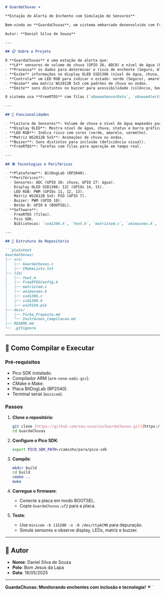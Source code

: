 ```markdown
# GuardaChuvas ☔

**Estação de Alerta de Enchente com Simulação de Sensores**

Bem-vindo ao **GuardaChuvas**, um sistema embarcado desenvolvido com FreeRTOS na plataforma BitDogLab (Raspberry Pi Pico RP2040). O projeto monitora nível de água e volume de chuva em tempo real, usando sensores simulados via ADC, e exibe alertas visuais no display OLED, LED RGB, matriz WS2812B 5x5 e sonoros no buzzer. O nome "GuardaChuvas" reflete a proteção contra enchentes! 🌊

Autor: **Daniel Silva de Souza**

---

## 📋 Sobre o Projeto

O **GuardaChuvas** é uma estação de alerta que:
- **Lê** sensores de volume de chuva (GPIO 26, ADC0) e nível de água (GPIO 27, ADC1) via ADC.
- **Processa** os dados para determinar o risco de enchente (Seguro, Alerta, Enchente).
- **Exibe** informações no display OLED SSD1306 (nível de água, chuva, status, barra gráfica).
- **Controla** um LED RGB para indicar o estado: verde (Seguro), amarelo (Alerta), vermelho (Enchente).
- **Anima** uma matriz WS2812B 5x5 com padrões de chuva ou ondas.
- **Emite** sons distintos no buzzer para acessibilidade (silêncio, beeps, tom contínuo).

O sistema usa **FreeRTOS** com filas (`xQueueSensorData`, `xQueueAlertState`) para comunicação, sem semáforos ou mutexes.

---

## 🎯 Funcionalidades

- **Leitura de Sensores**: Volume de chuva e nível de água mapeados para 0-100%.
- **Display OLED**: Mostra nível de água, chuva, status e barra gráfica.
- **LED RGB**: Indica risco com cores (verde, amarelo, vermelho).
- **Matriz WS2812B 5x5**: Animações de chuva ou ondas.
- **Buzzer**: Sons distintos para inclusão (deficiência visual).
- **FreeRTOS**: Tarefas com filas para operação em tempo real.

---

## 🛠️ Tecnologias e Periféricos

- **Plataforma**: BitDogLab (RP2040).
- **Periféricos**:
  - Sensores: ADC (GPIO 26: chuva, GPIO 27: água).
  - Display OLED SSD1306: I2C (GPIOs 14, 15).
  - LED RGB: PWM (GPIOs 11, 12, 13).
  - Matriz WS2812B 5x5: PIO (GPIO 7).
  - Buzzer: PWM (GPIO 10).
  - Botão B: GPIO 6 (BOOTSEL).
- **Software**:
  - FreeRTOS (filas).
  - Pico SDK.
  - Bibliotecas: `ssd1306.h`, `font.h`, `matrizled.c`, `animacoes.h`, `ws2818b.pio`.

---

## 📂 Estrutura do Repositório

```plaintext
GuardaChuvas/
├── src/
│   ├── GuardaChuvas.c
│   ├── CMakeLists.txt
├── lib/
│   ├── font.h
│   ├── FreeRTOSConfig.h
│   ├── matrizled.c
│   ├── animacoes.h
│   ├── ssd1306.c
│   ├── ssd1306.h
│   ├── ws2818b.pio
├── docs/
│   ├── Ficha_Proposta.md
│   └── Instrucoes_Compilacao.md
├── README.md
└── .gitignore
```

---

## 🚀 Como Compilar e Executar

### Pré-requisitos
- Pico SDK instalado.
- Compilador ARM (`arm-none-eabi-gcc`).
- CMake e Make.
- Placa BitDogLab (RP2040).
- Terminal serial (`minicom`).

### Passos
1. **Clone o repositório**:
   ```bash
   git clone [https://github.com/seu-usuario/GuardaChuvas.git](https://github.com/Danngas/GuardaChuvas.git)
   cd GuardaChuvas
   ```

2. **Configure o Pico SDK**:
   ```bash
   export PICO_SDK_PATH=/caminho/para/pico-sdk
   ```

3. **Compile**:
   ```bash
   mkdir build
   cd build
   cmake ..
   make
   ```

4. **Carregue o firmware**:
   - Conecte a placa em modo BOOTSEL.
   - Copie `GuardaChuvas.uf2` para a placa.

5. **Teste**:
   - Use `minicom -b 115200 -o -D /dev/ttyACM0` para depuração.
   - Simule sensores e observe display, LEDs, matriz e buzzer.

---

## 📝 Autor

- **Nome**: Daniel Silva de Souza
- **Polo**: Bom Jesus da Lapa
- **Data**: 18/05/2025

---

**GuardaChuvas: Monitorando enchentes com inclusão e tecnologia!** ☔
`

